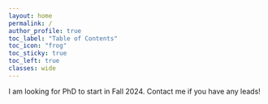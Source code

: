 ```yaml
---
layout: home
permalink: /
author_profile: true
toc_label: "Table of Contents"
toc_icon: "frog"
toc_sticky: true
toc_left: true
classes: wide
---
```


I am looking for PhD to start in Fall 2024. Contact me if you have any leads!
